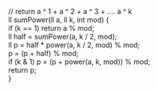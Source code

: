 // return a ^ 1 + a ^ 2 + a ^ 3 + .... a ^ k  
ll sumPower(ll a, ll k, int mod) {  
    if (k == 1) return a % mod;  
    ll half = sumPower(a, k / 2, mod);  
    ll p = half * power(a, k / 2, mod) % mod;  
    p = (p + half) % mod;  
    if (k & 1) p = (p + power(a, k, mod)) % mod;  
    return p;  
}